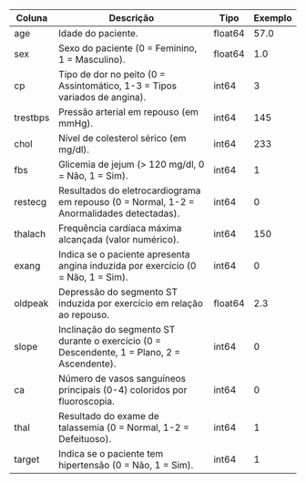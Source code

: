 | Coluna                 | Descrição                                                         | Tipo     | Exemplo |
|------------------------|-----------------------------------------------------------------|----------|---------|
| age                    | Idade do paciente.                                              | float64  | 57.0    |
| sex                    | Sexo do paciente (0 = Feminino, 1 = Masculino).                 | float64  | 1.0     |
| cp                     | Tipo de dor no peito (0 = Assintomático, 1-3 = Tipos variados de angina). | int64    | 3       |
| trestbps               | Pressão arterial em repouso (em mmHg).                          | int64    | 145     |
| chol                   | Nível de colesterol sérico (em mg/dl).                          | int64    | 233     |
| fbs                    | Glicemia de jejum (> 120 mg/dl, 0 = Não, 1 = Sim).              | int64    | 1       |
| restecg                | Resultados do eletrocardiograma em repouso (0 = Normal, 1-2 = Anormalidades detectadas). | int64 | 0       |
| thalach                | Frequência cardíaca máxima alcançada (valor numérico).          | int64    | 150     |
| exang                  | Indica se o paciente apresenta angina induzida por exercício (0 = Não, 1 = Sim). | int64 | 0       |
| oldpeak                | Depressão do segmento ST induzida por exercício em relação ao repouso. | float64 | 2.3     |
| slope                  | Inclinação do segmento ST durante o exercício (0 = Descendente, 1 = Plano, 2 = Ascendente). | int64 | 0       |
| ca                     | Número de vasos sanguíneos principais (0-4) coloridos por fluoroscopia. | int64    | 0       |
| thal                   | Resultado do exame de talassemia (0 = Normal, 1-2 = Defeituoso). | int64    | 1       |
| target                 | Indica se o paciente tem hipertensão (0 = Não, 1 = Sim).         | int64    | 1       |